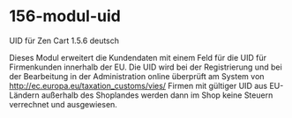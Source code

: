 # 156-modul-uid
UID für Zen Cart 1.5.6 deutsch

Dieses Modul erweitert die Kundendaten mit einem Feld für die UID für Firmenkunden innerhalb der EU.
Die UID wird bei der Registrierung und bei der Bearbeitung in der Administration online überprüft am System von http://ec.europa.eu/taxation_customs/vies/
Firmen mit gültiger UID aus EU-Ländern außerhalb des Shoplandes werden dann im Shop keine Steuern verrechnet und ausgewiesen. 
